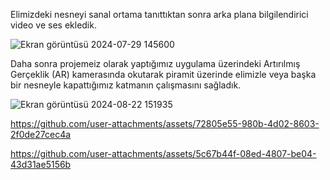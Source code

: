 Elimizdeki nesneyi sanal ortama tanıttıktan sonra arka plana bilgilendirici video ve ses ekledik.

![Ekran görüntüsü 2024-07-29 145600](https://github.com/user-attachments/assets/eceff7cc-a080-4026-8e81-7eb12ec7ec58)


Daha sonra projemeiz olarak yaptığımız uygulama üzerindeki Artırılmış Gerçeklik (AR) kamerasında okutarak piramit üzerinde elimizle veya başka bir nesneyle kapattığımız katmanın çalışmasını sağladık.


![Ekran görüntüsü 2024-08-22 151935](https://github.com/user-attachments/assets/3ef688ba-d797-4503-a6ec-dcccf6e246b1)


https://github.com/user-attachments/assets/72805e55-980b-4d02-8603-2f0de27cec4a



https://github.com/user-attachments/assets/5c67b44f-08ed-4807-be04-43d31ae5156b

